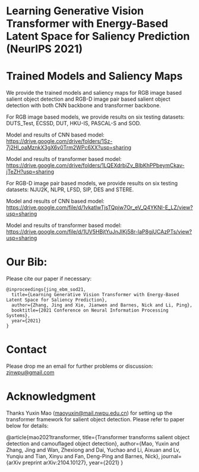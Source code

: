 # Learning Generative Vision Transformer with Energy-Based Latent Space for Saliency Prediction (NeurIPS 2021)

# Trained Models and Saliency Maps
We provide the trained models and saliency maps for RGB image based salient object detection and RGB-D image pair based salient object detection with both CNN backbone and transformer backbone.

For RGB image based models, we provide results on six testing datasets: DUTS_Test, ECSSD, DUT, HKU-IS, PASCAL-S and SOD.

Model and results of CNN based model: https://drive.google.com/drive/folders/1Sz-7j2Hl_oaMznkX3gX6v0Trm2WPc6XX?usp=sharing

Model and results of transformer based model: https://drive.google.com/drive/folders/1LQEXdrbiZv_BIbKhPPbeymCkav-jTeZH?usp=sharing


For RGB-D image pair based models, we provide results on six testing datasets: NJU2K, NLPR, LFSD, SIP, DES and STERE.

Model and results of CNN based model: https://drive.google.com/file/d/1vkatlwTjsTQpiw7Or_eV_Q4YKNI-E_LZ/view?usp=sharing

Model and results of transformer based model: https://drive.google.com/file/d/1UV5HBjtYuJnJIKj58r-laP8gjUCAzPTs/view?usp=sharing


# Our Bib:

Please cite our paper if necessary:
```
@inproceedings{jing_ebm_sod21,
  title={Learning Generative Vision Transformer with Energy-Based Latent Space for Saliency Prediction},
  author={Zhang, Jing and Xie, Jianwen and Barnes, Nick and Li, Ping},
  booktitle={2021 Conference on Neural Information Processing Systems},
  year={2021}
}
```

# Contact

Please drop me an email for further problems or discussion: zjnwpu@gmail.com

# Acknowledgment

Thanks Yuxin Mao (maoyuxin@mail.nwpu.edu.cn) for setting up the transformer framework for salient object detection. Please refer to paper below for details:

@article{mao2021transformer,
  title={Transformer transforms salient object detection and camouflaged object detection},
  author={Mao, Yuxin and Zhang, Jing and Wan, Zhexiong and Dai, Yuchao and Li, Aixuan and Lv, Yunqiu and Tian, Xinyu and Fan, Deng-Ping and Barnes, Nick},
  journal={arXiv preprint arXiv:2104.10127},
  year={2021}
}

